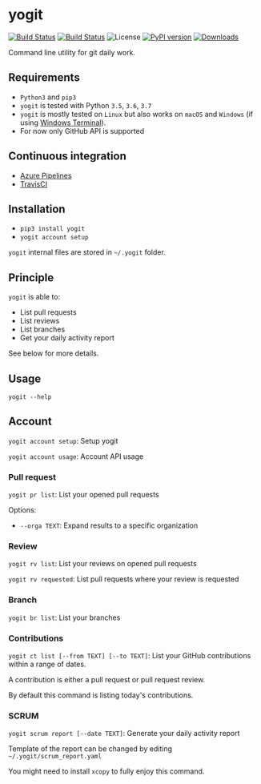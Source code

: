 # yogit

[![Build Status](https://dev.azure.com/hasboeuf/yogit/_apis/build/status/hasboeuf.yogit?branchName=master)](https://dev.azure.com/hasboeuf/yogit/_build/latest?definitionId=1&branchName=master)
[![Build Status](https://travis-ci.org/hasboeuf/yogit.svg?branch=master)](https://travis-ci.org/hasboeuf/yogit)
![License](https://img.shields.io/github/license/mashape/apistatus.svg)
[![PyPI version](https://badge.fury.io/py/yogit.svg)](https://pypi.org/project/yogit/)
[![Downloads](https://pepy.tech/badge/yogit)](https://pepy.tech/project/yogit)

Command line utility for git daily work.

## Requirements

* `Python3` and `pip3`
* `yogit` is tested with Python `3.5`, `3.6`, `3.7`
* `yogit` is mostly tested on `Linux` but also works on `macOS` and `Windows` (if using [Windows Terminal](https://github.com/microsoft/terminal)).
* For now only GitHub API is supported

## Continuous integration

* [Azure Pipelines](https://dev.azure.com/hasboeuf/yogit)
* [TravisCI](https://travis-ci.org/hasboeuf/yogit)

## Installation

* `pip3 install yogit`
* `yogit account setup`

`yogit` internal files are stored in `~/.yogit` folder.

## Principle

`yogit` is able to:

* List pull requests
* List reviews
* List branches
* Get your daily activity report

See below for more details.

## Usage

`yogit --help`

## Account

`yogit account setup`: Setup yogit

`yogit account usage`: Account API usage

### Pull request

`yogit pr list`: List your opened pull requests

Options:

* `--orga TEXT`: Expand results to a specific organization

### Review

`yogit rv list`: List your reviews on opened pull requests

`yogit rv requested`: List pull requests where your review is requested

### Branch

`yogit br list`: List your branches

### Contributions

`yogit ct list [--from TEXT] [--to TEXT]`: List your GitHub contributions within a range of dates.

A contribution is either a pull request or pull request review.

By default this command is listing today's contributions.

### SCRUM

`yogit scrum report [--date TEXT]`: Generate your daily activity report

Template of the report can be changed by editing `~/.yogit/scrum_report.yaml`

You might need to install `xcopy` to fully enjoy this command.
